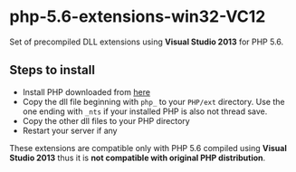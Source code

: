 # php-5.6-extensions-win32-VC12
Set of precompiled DLL extensions using **Visual Studio 2013** for PHP 5.6.

## Steps to install
* Install PHP downloaded from [here](https://github.com/maryo/php-5.6.13-win32-VC12)
* Copy the dll file beginning with `php_` to your `PHP/ext` directory. Use the one ending with `_nts` if your installed PHP is also not thread save.
* Copy the other dll files to your PHP directory
* Restart your server if any

These extensions are compatible only with PHP 5.6 compiled using **Visual Studio 2013** thus it is **not compatible with original PHP distribution**.
